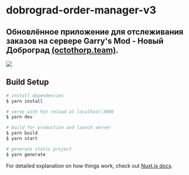 # dobrograd-order-manager-v3

## Обновлённое приложение для отслеживания заказов на сервере Garry's Mod - Новый Доброград [(octothorp.team)](https://octothorp.team/).

![](https://i.imgur.com/2Y1OgPl.png)

## Build Setup

```bash
# install dependencies
$ yarn install

# serve with hot reload at localhost:3000
$ yarn dev

# build for production and launch server
$ yarn build
$ yarn start

# generate static project
$ yarn generate
```

For detailed explanation on how things work, check out [Nuxt.js docs](https://nuxtjs.org).
